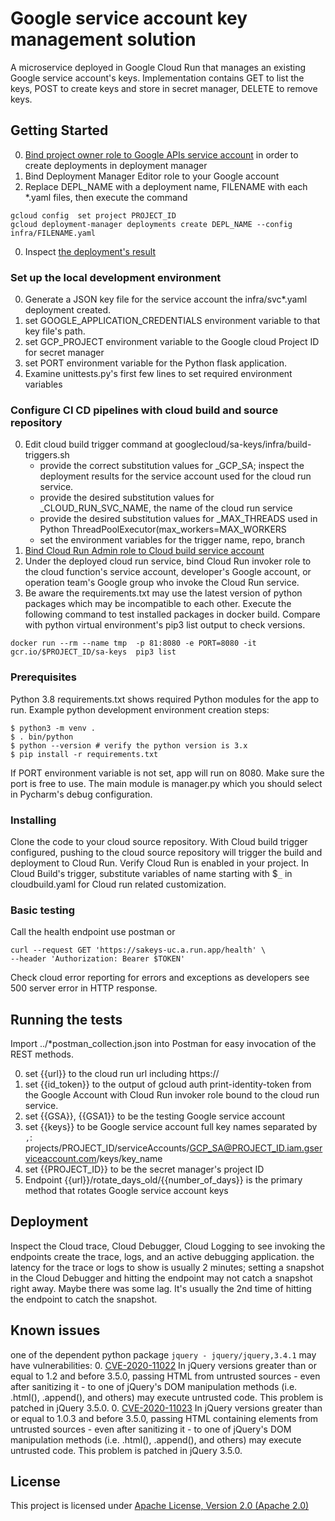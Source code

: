 # Google service account key management solution

A microservice deployed in Google Cloud Run that manages an
existing Google service account's keys. Implementation contains
GET to list the keys, POST to create keys and store in secret
manager, DELETE to remove keys.

## Getting Started

0. [Bind project owner role to Google APIs service account](https://cloud.google.com/deployment-manager/docs/configuration/set-access-control-resources##granting_permission_to_set_iam_policies)
 in order to create deployments in deployment manager
0. Bind Deployment Manager Editor role to your Google account
0. Replace DEPL_NAME with a deployment name, FILENAME with each *.yaml files, then execute the command 
```shell script
gcloud config  set project PROJECT_ID
gcloud deployment-manager deployments create DEPL_NAME --config infra/FILENAME.yaml
```
0. Inspect [the deployment's result](https://console.cloud.google.com/dm/deployments)

### Set up the local development environment

0. Generate a JSON key file for the service account the infra/svc*.yaml deployment created.
0. set GOOGLE_APPLICATION_CREDENTIALS environment variable to that key file's path.
0. set GCP_PROJECT environment variable to the Google cloud Project ID for secret manager
0. set PORT environment variable for the Python flask application.
0. Examine unittests.py's first few lines to set required environment variables

### Configure CI CD pipelines with cloud build and source repository

0. Edit cloud build trigger command at googlecloud/sa-keys/infra/build-triggers.sh
      - provide the correct substitution values for _GCP_SA; inspect the deployment results for the service account used
      for the cloud run service.
      - provide the desired substitution values for _CLOUD_RUN_SVC_NAME, the name of the cloud run service
      - provide the desired substitution values for _MAX_THREADS used in Python ThreadPoolExecutor(max_workers=MAX_WORKERS
      - set the environment variables for the trigger name, repo, branch
0. [Bind Cloud Run Admin role to Cloud build service account](https://console.cloud.google.com/cloud-build/settings/service-account)
0. Under the deployed cloud run service, bind Cloud Run invoker role to the cloud function's service account, 
developer's Google account, or operation team's Google group who invoke the Cloud Run service.
0. Be aware the requirements.txt may use the latest version of python packages which may be incompatible to each other.
Execute the following command to test installed packages in docker build. Compare with python virtual environment's
pip3 list output to check versions.
```shell script
docker run --rm --name tmp  -p 81:8080 -e PORT=8080 -it gcr.io/$PROJECT_ID/sa-keys  pip3 list
```

### Prerequisites

Python 3.8 requirements.txt shows required Python modules for the app to
run. Example python development environment creation steps:

```
$ python3 -m venv .
$ . bin/python
$ python --version # verify the python version is 3.x
$ pip install -r requirements.txt
```
If PORT environment variable is not set, app will run on 8080. Make sure
the port is free to use. The main module is
manager.py which you should select in Pycharm's debug configuration.

### Installing

Clone the code to your cloud source repository. With Cloud build trigger
configured, pushing to the cloud source repository will trigger the
build and deployment to Cloud Run. Verify Cloud Run is enabled in your
project. In Cloud Build's trigger, substitute variables of name starting with $`_` in
cloudbuild.yaml for Cloud run related customization.

### Basic testing

Call the health endpoint
use postman or
```
curl --request GET 'https://sakeys-uc.a.run.app/health' \
--header 'Authorization: Bearer $TOKEN'
```
Check cloud error reporting for errors and exceptions as developers see 500 server error in HTTP response.

## Running the tests

Import ../*postman_collection.json into Postman for easy invocation of the REST methods.

0. set {{url}} to the cloud run url including https://
0. set {{id_token}} to the output of gcloud auth
   print-identity-token from the Google Account with Cloud Run invoker
   role bound to the cloud run service.
0. set {{GSA}}, {{GSA1}} to be the testing Google service account
0. set {{keys}} to be Google service account full key names separated by `,`: projects/PROJECT_ID/serviceAccounts/GCP_SA@PROJECT_ID.iam.gserviceaccount.com/keys/key_name
0. set {{PROJECT_ID}} to be the secret manager's project ID
0. Endpoint {{url}}/rotate_days_old/{{number_of_days}} is the primary method that rotates Google service account keys

## Deployment

Inspect the Cloud trace, Cloud Debugger, Cloud Logging to see invoking
the endpoints create the trace, logs, and an active debugging
application. the latency for the trace or logs to show is usually 2
minutes; setting a snapshot in the Cloud Debugger and hitting the
endpoint may not catch a snapshot right away. Maybe there was some lag.
It's usually the 2nd time of hitting the endpoint to catch the snapshot.

## Known issues
one of the dependent python package `jquery - jquery/jquery,3.4.1` may have vulnerabilities:
0. [CVE-2020-11022](https://nvd.nist.gov/vuln/detail/CVE-2020-11022) In jQuery versions greater than or equal to 1.2 and before 3.5.0, passing HTML from untrusted sources - even after sanitizing it - to one of jQuery's DOM manipulation methods (i.e. .html(), .append(), and others) may execute untrusted code. This problem is patched in jQuery 3.5.0.
0. [CVE-2020-11023](https://nvd.nist.gov/vuln/detail/CVE-2020-11023) In jQuery versions greater than or equal to 1.0.3 and before 3.5.0, passing HTML containing elements from untrusted sources - even after sanitizing it - to one of jQuery's DOM manipulation methods (i.e. .html(), .append(), and others) may execute untrusted code. This problem is patched in jQuery 3.5.0.	

## License

This project is licensed under [Apache License, Version 2.0 (Apache 2.0)](http://www.apache.org/licenses/LICENSE-2.0)